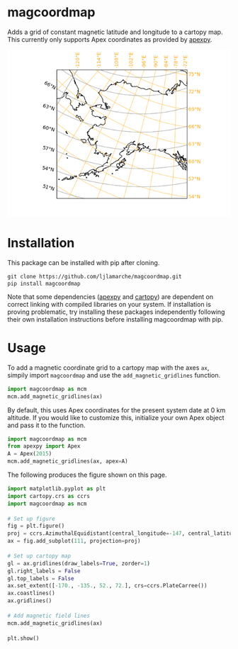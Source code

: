 # magcoordmap
Adds a grid of constant magnetic latitude and longitude to a cartopy map.  This currently only supports Apex coordinates as provided by [apexpy](https://apexpy.readthedocs.io/en/latest/).

![Example map of Alaska with both Geodetic and Apex magnetic gridlines on it.](https://github.com/ljlamarche/magcoordmap/blob/main/example_map.png)

# Installation
This package can be installed with pip after cloning.

```
git clone https://github.com/ljlamarche/magcoordmap.git
pip install magcoordmap
```

Note that some dependencies ([apexpy](https://apexpy.readthedocs.io/en/latest/) and [cartopy](https://scitools.org.uk/cartopy/docs/latest/)) are dependent on correct linking with compiled libraries on your system.  If installation is proving problematic, try installing these packages independently following their own installation instructions before installing magcoordmap with pip.

# Usage
To add a magnetic coordinate grid to a cartopy map with the axes `ax`, simpily import `magcoordmap` and use the `add_magnetic_gridlines` function.

```python
import magcoordmap as mcm
mcm.add_magnetic_gridlines(ax)
```

By default, this uses Apex coordinates for the present system date at 0 km altitude.  If you would like to customize this, initialize your own Apex object and pass it to the function.

```python
import magcoordmap as mcm
from apexpy import Apex
A = Apex(2015)
mcm.add_magnetic_gridlines(ax, apex=A)
```

The following produces the figure shown on this page.

```python
import matplotlib.pyplot as plt
import cartopy.crs as ccrs
import magcoordmap as mcm

# Set up figure
fig = plt.figure()
proj = ccrs.AzimuthalEquidistant(central_longitude=-147, central_latitude=64)
ax = fig.add_subplot(111, projection=proj)

# Set up cartopy map
gl = ax.gridlines(draw_labels=True, zorder=1)
gl.right_labels = False
gl.top_labels = False
ax.set_extent([-170., -135., 52., 72.], crs=ccrs.PlateCarree())
ax.coastlines()
ax.gridlines()

# Add magnetic field lines
mcm.add_magnetic_gridlines(ax)

plt.show()
```
